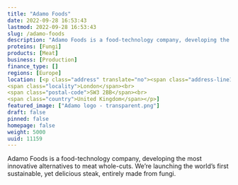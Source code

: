 ```yaml
---
title: "Adamo Foods"
date: 2022-09-28 16:53:43
lastmod: 2022-09-28 16:53:43
slug: /adamo-foods
description: "Adamo Foods is a food-technology company, developing the most innovative alternatives to meat whole-cuts. We’re launching the world’s first sustainable, yet delicious steak, entirely made from fungi."
proteins: [Fungi]
products: [Meat]
business: [Production]
finance_type: []
regions: [Europe]
location: [<p class="address" translate="no"><span class="address-line1">Brompton Road 220</span><br>
<span class="locality">London</span><br>
<span class="postal-code">SW3 2BB</span><br>
<span class="country">United Kingdom</span></p>]
featured_image: ["Adamo logo - transparent.png"]
draft: false
pinned: false
homepage: false
weight: 5000
uuid: 11159
---
```

<p>Adamo Foods is a food-technology company, developing the most innovative alternatives to meat whole-cuts. We’re launching the world’s first sustainable, yet delicious steak, entirely made from fungi.</p>
